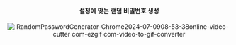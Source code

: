 <div align="center"> 

 #### 설정에 맞는 랜덤 비밀번호 생성

![RandomPasswordGenerator-Chrome2024-07-0908-53-38online-video-cutter com-ezgif com-video-to-gif-converter](https://github.com/Brelisa/JavaScript-Projects/assets/171533208/1a5e337d-eaac-489b-9e63-6e24ae46891f)

</div>
